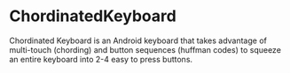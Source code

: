 # ChordinatedKeyboard
Chordinated Keyboard is an Android keyboard that takes advantage of multi-touch (chording) and button sequences (huffman codes) to squeeze an entire keyboard into 2-4 easy to press buttons.
